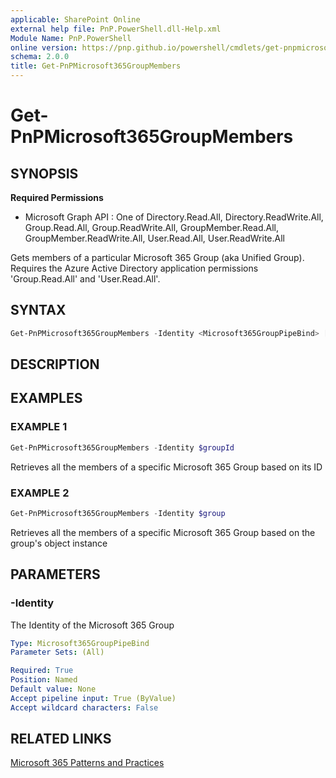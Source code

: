 ```yaml
---
applicable: SharePoint Online
external help file: PnP.PowerShell.dll-Help.xml
Module Name: PnP.PowerShell
online version: https://pnp.github.io/powershell/cmdlets/get-pnpmicrosoft365groupmembers
schema: 2.0.0
title: Get-PnPMicrosoft365GroupMembers
---
```


# Get-PnPMicrosoft365GroupMembers

## SYNOPSIS

**Required Permissions**

  * Microsoft Graph API : One of Directory.Read.All, Directory.ReadWrite.All, Group.Read.All, Group.ReadWrite.All, GroupMember.Read.All, GroupMember.ReadWrite.All, User.Read.All, User.ReadWrite.All

Gets members of a particular Microsoft 365 Group (aka Unified Group). Requires the Azure Active Directory application permissions 'Group.Read.All' and 'User.Read.All'.

## SYNTAX

```powershell
Get-PnPMicrosoft365GroupMembers -Identity <Microsoft365GroupPipeBind> [<CommonParameters>]
```

## DESCRIPTION

## EXAMPLES

### EXAMPLE 1
```powershell
Get-PnPMicrosoft365GroupMembers -Identity $groupId
```

Retrieves all the members of a specific Microsoft 365 Group based on its ID

### EXAMPLE 2
```powershell
Get-PnPMicrosoft365GroupMembers -Identity $group
```

Retrieves all the members of a specific Microsoft 365 Group based on the group's object instance

## PARAMETERS

### -Identity
The Identity of the Microsoft 365 Group

```yaml
Type: Microsoft365GroupPipeBind
Parameter Sets: (All)

Required: True
Position: Named
Default value: None
Accept pipeline input: True (ByValue)
Accept wildcard characters: False
```

## RELATED LINKS

[Microsoft 365 Patterns and Practices](https://aka.ms/m365pnp)